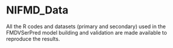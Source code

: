 # NIFMD_Data
 All the R codes and datasets (primary and secondary) used in the FMDVSerPred model building and validation are made available to reproduce the results.
